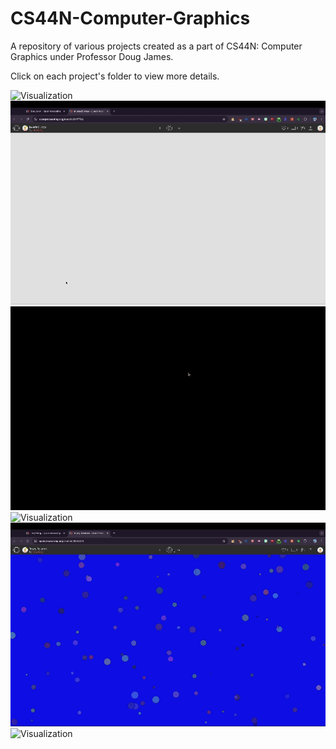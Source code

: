 # CS44N-Computer-Graphics
A repository of various projects created as a part of CS44N: Computer Graphics under Professor Doug James.  

Click on each project's folder to view more details.

![Visualization](https://github.com/tonywangs/CS44N-Computer-Graphics/blob/main/Colorful%20Observable%20Universe/Colorful-Observable-Universe-Vid.gif?raw=true)
![Visualization](https://github.com/tonywangs/CS44N-Computer-Graphics/blob/main/Inverted%20Drops/Inverted-Drops-Vid.gif?raw=true)
![Visualization](https://github.com/tonywangs/CS44N-Computer-Graphics/blob/main/Space%20Landscape/Space-Landscape-Vid.gif?raw=true)
![Visualization](https://github.com/tonywangs/CS44N-Computer-Graphics/blob/main/Sparkly%20Spirals/Sparkly-Spirals-Vid.gif?raw=true)
![Visualization](https://github.com/tonywangs/CS44N-Computer-Graphics/blob/main/Trippy%20Bounces/Trippy-Bounces-Vid.gif?raw=true)
![Visualization](https://github.com/tonywangs/CS44N-Computer-Graphics/blob/main/Trippy%20Jack-O-Lantern/Trippy-Jack-O-Lantern-Vid.gif?raw=true)

